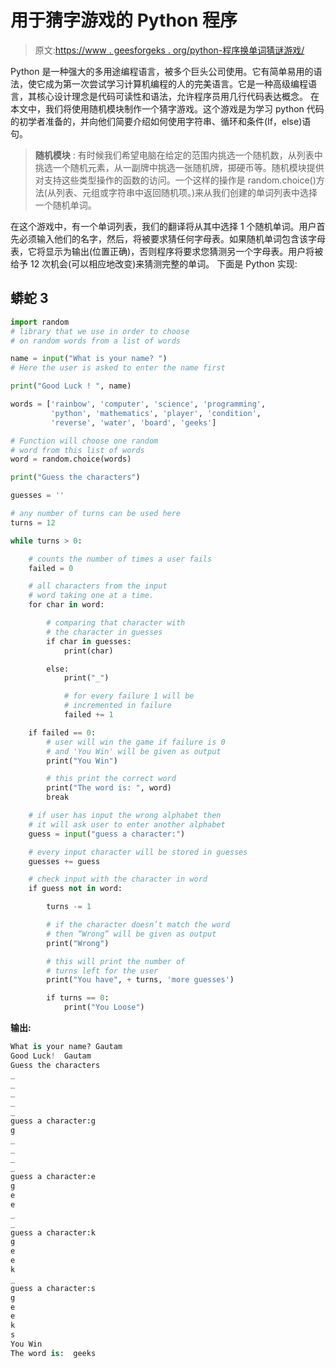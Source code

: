 # 用于猜字游戏的 Python 程序

> 原文:[https://www . geesforgeks . org/python-程序换单词猜谜游戏/](https://www.geeksforgeeks.org/python-program-for-word-guessing-game/)

Python 是一种强大的多用途编程语言，被多个巨头公司使用。它有简单易用的语法，使它成为第一次尝试学习计算机编程的人的完美语言。它是一种高级编程语言，其核心设计理念是代码可读性和语法，允许程序员用几行代码表达概念。
在本文中，我们将使用随机模块制作一个猜字游戏。这个游戏是为学习 python 代码的初学者准备的，并向他们简要介绍如何使用字符串、循环和条件(If，else)语句。

> **随机模块** :
> 有时候我们希望电脑在给定的范围内挑选一个随机数，从列表中挑选一个随机元素，从一副牌中挑选一张随机牌，掷硬币等。随机模块提供对支持这些类型操作的函数的访问。一个这样的操作是 random.choice()方法(从列表、元组或字符串中返回随机项。)来从我们创建的单词列表中选择一个随机单词。

在这个游戏中，有一个单词列表，我们的翻译将从其中选择 1 个随机单词。用户首先必须输入他们的名字，然后，将被要求猜任何字母表。如果随机单词包含该字母表，它将显示为输出(位置正确)，否则程序将要求您猜测另一个字母表。用户将被给予 12 次机会(可以相应地改变)来猜测完整的单词。
下面是 Python 实现:

## 蟒蛇 3

```py
import random
# library that we use in order to choose
# on random words from a list of words

name = input("What is your name? ")
# Here the user is asked to enter the name first

print("Good Luck ! ", name)

words = ['rainbow', 'computer', 'science', 'programming',
         'python', 'mathematics', 'player', 'condition',
         'reverse', 'water', 'board', 'geeks']

# Function will choose one random
# word from this list of words
word = random.choice(words)

print("Guess the characters")

guesses = ''

# any number of turns can be used here
turns = 12

while turns > 0:

    # counts the number of times a user fails
    failed = 0

    # all characters from the input
    # word taking one at a time.
    for char in word:

        # comparing that character with
        # the character in guesses
        if char in guesses:
            print(char)

        else:
            print("_")

            # for every failure 1 will be
            # incremented in failure
            failed += 1

    if failed == 0:
        # user will win the game if failure is 0
        # and 'You Win' will be given as output
        print("You Win")

        # this print the correct word
        print("The word is: ", word)
        break

    # if user has input the wrong alphabet then
    # it will ask user to enter another alphabet
    guess = input("guess a character:")

    # every input character will be stored in guesses
    guesses += guess

    # check input with the character in word
    if guess not in word:

        turns -= 1

        # if the character doesn’t match the word
        # then “Wrong” will be given as output
        print("Wrong")

        # this will print the number of
        # turns left for the user
        print("You have", + turns, 'more guesses')

        if turns == 0:
            print("You Loose")
```

**输出:**

```py
What is your name? Gautam
Good Luck!  Gautam
Guess the characters
_
_
_
_
_
guess a character:g
g
_
_
_
_
guess a character:e
g
e
e
_
_
guess a character:k
g
e
e
k
_
guess a character:s
g
e
e
k
s
You Win
The word is:  geeks 

```
